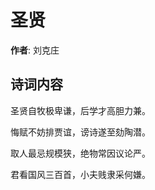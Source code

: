 # 圣贤

**作者**: 刘克庄

## 诗词内容

圣贤自牧极卑谦，后学才高胆力兼。

悔赋不妨排贾谊，谤诗遂至劾陶潜。

取人最忌规模狭，绝物常因议论严。

君看国风三百首，小夫贱隶采何嫌。


